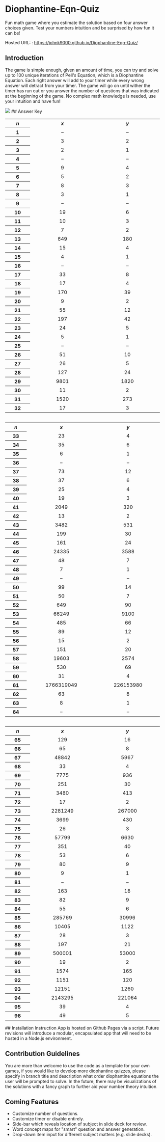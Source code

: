 # Diophantine-Eqn-Quiz
Fun math game where you estimate the solution based on four answer choices given. Test your numbers intuition and be surprised by how fun it can be!

Hosted URL: : https://johnk9000.github.io/Diophantine-Eqn-Quiz/

## Introduction

The game is simple enough, given an amount of time, you can try and solve up to 100 unique iterations of Pell's Equation, which is a Diophantine Equation. Each right answer will add to your timer while every wrong answer will detract from your timer. The game will go on until wither the timer has run out or you answer the number of questions that was indicated at the beginning of the game. No complex math knowledge is needed, use your intuition and have fun!

<img src="https://drive.google.com/uc?id=19wRX7GJB7gZntxnUqpsk9Lx1qvnYHeND">
## Answer Key
<table class="wikitable" style="text-align: center; display: inline-table;">
<tbody><tr>
<th><i>n</i></th>
<th style="min-width:5em;"><i>x</i></th>
<th style="min-width:5em;"><i>y</i>
</th></tr>
<tr>
<th>1
</th>
<td>–</td>
<td>–
</td></tr>
<tr>
<th>2
</th>
<td>3</td>
<td>2
</td></tr>
<tr>
<th>3
</th>
<td>2</td>
<td>1
</td></tr>
<tr>
<th>4
</th>
<td>–</td>
<td>–
</td></tr>
<tr>
<th>5
</th>
<td>9</td>
<td>4
</td></tr>
<tr>
<th>6
</th>
<td>5</td>
<td>2
</td></tr>
<tr>
<th>7
</th>
<td>8</td>
<td>3
</td></tr>
<tr>
<th>8
</th>
<td>3</td>
<td>1
</td></tr>
<tr>
<th>9
</th>
<td>–</td>
<td>–
</td></tr>
<tr>
<th>10
</th>
<td>19</td>
<td>6
</td></tr>
<tr>
<th>11
</th>
<td>10</td>
<td>3
</td></tr>
<tr>
<th>12
</th>
<td>7</td>
<td>2
</td></tr>
<tr>
<th>13
</th>
<td>649</td>
<td>180
</td></tr>
<tr>
<th>14
</th>
<td>15</td>
<td>4
</td></tr>
<tr>
<th>15
</th>
<td>4</td>
<td>1
</td></tr>
<tr>
<th>16
</th>
<td>–</td>
<td>–
</td></tr>
<tr>
<th>17
</th>
<td>33</td>
<td>8
</td></tr>
<tr>
<th>18
</th>
<td>17</td>
<td>4
</td></tr>
<tr>
<th>19
</th>
<td>170</td>
<td>39
</td></tr>
<tr>
<th>20
</th>
<td>9</td>
<td>2
</td></tr>
<tr>
<th>21
</th>
<td>55</td>
<td>12
</td></tr>
<tr>
<th>22
</th>
<td>197</td>
<td>42
</td></tr>
<tr>
<th>23
</th>
<td>24</td>
<td>5
</td></tr>
<tr>
<th>24
</th>
<td>5</td>
<td>1
</td></tr>
<tr>
<th>25
</th>
<td>–</td>
<td>–
</td></tr>
<tr>
<th>26
</th>
<td>51</td>
<td>10
</td></tr>
<tr>
<th>27
</th>
<td>26</td>
<td>5
</td></tr>
<tr>
<th>28
</th>
<td>127</td>
<td>24
</td></tr>
<tr>
<th>29
</th>
<td>9801</td>
<td>1820
</td></tr>
<tr>
<th>30
</th>
<td>11</td>
<td>2
</td></tr>
<tr>
<th>31
</th>
<td>1520</td>
<td>273
</td></tr>
<tr>
<th>32
</th>
<td>17</td>
<td>3
</td></tr></tbody></table>
<table class="wikitable" style="text-align: center; display: inline-table;">
<tbody><tr>
<th><i>n</i></th>
<th style="min-width:5em;"><i>x</i></th>
<th style="min-width:5em;"><i>y</i>
</th></tr>
<tr>
<th>33
</th>
<td>23</td>
<td>4
</td></tr>
<tr>
<th>34
</th>
<td>35</td>
<td>6
</td></tr>
<tr>
<th>35
</th>
<td>6</td>
<td>1
</td></tr>
<tr>
<th>36
</th>
<td>–</td>
<td>–
</td></tr>
<tr>
<th>37
</th>
<td>73</td>
<td>12
</td></tr>
<tr>
<th>38
</th>
<td>37</td>
<td>6
</td></tr>
<tr>
<th>39
</th>
<td>25</td>
<td>4
</td></tr>
<tr>
<th>40
</th>
<td>19</td>
<td>3
</td></tr>
<tr>
<th>41
</th>
<td>2049</td>
<td>320
</td></tr>
<tr>
<th>42
</th>
<td>13</td>
<td>2
</td></tr>
<tr>
<th>43
</th>
<td>3482</td>
<td>531
</td></tr>
<tr>
<th>44
</th>
<td>199</td>
<td>30
</td></tr>
<tr>
<th>45
</th>
<td>161</td>
<td>24
</td></tr>
<tr>
<th>46
</th>
<td>24335</td>
<td>3588
</td></tr>
<tr>
<th>47
</th>
<td>48</td>
<td>7
</td></tr>
<tr>
<th>48
</th>
<td>7</td>
<td>1
</td></tr>
<tr>
<th>49
</th>
<td>–</td>
<td>–
</td></tr>
<tr>
<th>50
</th>
<td>99</td>
<td>14
</td></tr>
<tr>
<th>51
</th>
<td>50</td>
<td>7
</td></tr>
<tr>
<th>52
</th>
<td>649</td>
<td>90
</td></tr>
<tr>
<th>53
</th>
<td>66249</td>
<td>9100
</td></tr>
<tr>
<th>54
</th>
<td>485</td>
<td>66
</td></tr>
<tr>
<th>55
</th>
<td>89</td>
<td>12
</td></tr>
<tr>
<th>56
</th>
<td>15</td>
<td>2
</td></tr>
<tr>
<th>57
</th>
<td>151</td>
<td>20
</td></tr>
<tr>
<th>58
</th>
<td>19603</td>
<td>2574
</td></tr>
<tr>
<th>59
</th>
<td>530</td>
<td>69
</td></tr>
<tr>
<th>60
</th>
<td>31</td>
<td>4
</td></tr>
<tr>
<th>61
</th>
<td>1766319049</td>
<td>226153980
</td></tr>
<tr>
<th>62
</th>
<td>63</td>
<td>8
</td></tr>
<tr>
<th>63
</th>
<td>8</td>
<td>1
</td></tr>
<tr>
<th>64
</th>
<td>–</td>
<td>–
</td></tr></tbody></table>
<table class="wikitable" style="text-align: center; display: inline-table;">
<tbody><tr>
<th><i>n</i></th>
<th style="min-width:5em;"><i>x</i></th>
<th style="min-width:5em;"><i>y</i>
</th></tr>
<tr>
<th>65
</th>
<td>129</td>
<td>16
</td></tr>
<tr>
<th>66
</th>
<td>65</td>
<td>8
</td></tr>
<tr>
<th>67
</th>
<td>48842</td>
<td>5967
</td></tr>
<tr>
<th>68
</th>
<td>33</td>
<td>4
</td></tr>
<tr>
<th>69
</th>
<td>7775</td>
<td>936
</td></tr>
<tr>
<th>70
</th>
<td>251</td>
<td>30
</td></tr>
<tr>
<th>71
</th>
<td>3480</td>
<td>413
</td></tr>
<tr>
<th>72
</th>
<td>17</td>
<td>2
</td></tr>
<tr>
<th>73
</th>
<td>2281249</td>
<td>267000
</td></tr>
<tr>
<th>74
</th>
<td>3699</td>
<td>430
</td></tr>
<tr>
<th>75
</th>
<td>26</td>
<td>3
</td></tr>
<tr>
<th>76
</th>
<td>57799</td>
<td>6630
</td></tr>
<tr>
<th>77
</th>
<td>351</td>
<td>40
</td></tr>
<tr>
<th>78
</th>
<td>53</td>
<td>6
</td></tr>
<tr>
<th>79
</th>
<td>80</td>
<td>9
</td></tr>
<tr>
<th>80
</th>
<td>9</td>
<td>1
</td></tr>
<tr>
<th>81
</th>
<td>–</td>
<td>–
</td></tr>
<tr>
<th>82
</th>
<td>163</td>
<td>18
</td></tr>
<tr>
<th>83
</th>
<td>82</td>
<td>9
</td></tr>
<tr>
<th>84
</th>
<td>55</td>
<td>6
</td></tr>
<tr>
<th>85
</th>
<td>285769</td>
<td>30996
</td></tr>
<tr>
<th>86
</th>
<td>10405</td>
<td>1122
</td></tr>
<tr>
<th>87
</th>
<td>28</td>
<td>3
</td></tr>
<tr>
<th>88
</th>
<td>197</td>
<td>21
</td></tr>
<tr>
<th>89
</th>
<td>500001</td>
<td>53000
</td></tr>
<tr>
<th>90
</th>
<td>19</td>
<td>2
</td></tr>
<tr>
<th>91
</th>
<td>1574</td>
<td>165
</td></tr>
<tr>
<th>92
</th>
<td>1151</td>
<td>120
</td></tr>
<tr>
<th>93
</th>
<td>12151</td>
<td>1260
</td></tr>
<tr>
<th>94
</th>
<td>2143295</td>
<td>221064
</td></tr>
<tr>
<th>95
</th>
<td>39</td>
<td>4
</td></tr>
<tr>
<th>96
</th>
<td>49</td>
<td>5
</td></tr></tbody></table>
## Installation Instruction
App is hosted on Github Pages via a script. Future revisions will introduce a modular, encapsulated app that will need to be hosted in a Node.js environment.

## Contribution Guidelines
You are more than welcome to use the code as a template for your own games, if you would like to develop more diophantine quizzes, please specify in branch title and description what order diophantine equations the user will be prompted to solve. In the future, there may be visualizations of the solutions with a fancy graph to further aid your number theory intuition.

## Coming Features

* Customize number of questions.
* Customize timer or disable entirely.
* Side-bar which reveals location of subject in slide deck for review.
* Word concept maps for "smart" question and answer generation.
* Drop-down item input for different subject matters (e.g. slide decks).
